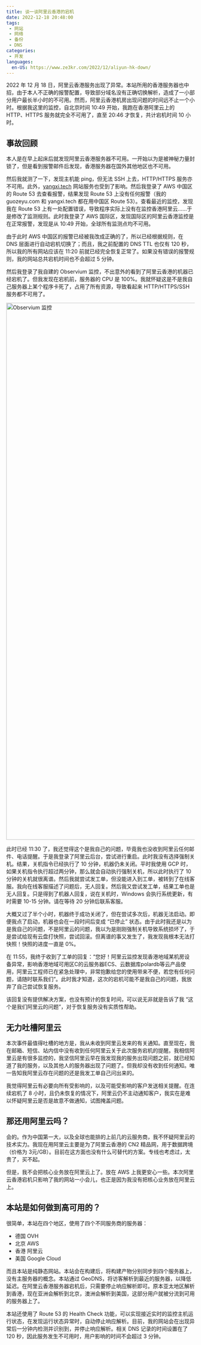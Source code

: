 ```yaml
---
title: 谈一谈阿里云香港的宕机
date: 2022-12-18 20:48:00
tags: 
 - 网站
 - 网络
 - 备份
 - DNS
categories:
 - 开发
languages:
  en-US: https://www.ze3kr.com/2022/12/aliyun-hk-down/
---
```


2022 年 12 月 18 日，阿里云香港服务出现了异常。本站所用的香港服务器也中招，由于本人不正确的报警配置，导致部分域名没有正确切换解析，造成了一小部分用户最长半小时的不可用。然而，阿里云香港机房出现问题的时间远不止一个小时。根据我这里的监控，自北京时间 10:49 开始，我跑在香港阿里云上的 HTTP、HTTPS 服务就完全不可用了，直至 20:46 才恢复，共计宕机时间 10 小时。

## 事故回顾

本人是在早上起床后就发现阿里云香港服务器不可用。一开始以为是被神秘力量封锁了，但是看到报警邮件后发现，香港服务器在国外其他地区也不可用。

然后我就测了一下，发现主机能 ping，但无法 SSH 上去，HTTP/HTTPS 服务亦不可用。此外，[yangxi.tech](https://www.yangxi.tech) 网站服务也受到了影响。然后我登录了 AWS 中国区的 Route 53 去查看报警，结果发现 Route 53 上没有任何报警（我的 guozeyu.com 和 yangxi.tech 都在用中国区 Route 53）。查看最近的监控，发现我在 Route 53 上有一处配置错误，导致程序实际上没有在监控香港阿里云……于是修改了监测规则。此时我登录了 AWS 国际区，发现国际区的阿里云香港监控是在正常报警，发现是从 10:49 开始，全球所有监测点均不可用。

由于此时 AWS 中国区的报警已经被我改成正确的了，所以已经根据规则，在 DNS 层面进行自动宕机切换了；而且，我之前配置的 DNS TTL 也仅有 120 秒，所以我的所有网站应该在 11:20 前就已经完全恢复正常了。如果没有错误的报警规则，我的网站总共宕机时间也不会超过 5 分钟。

然后我登录了我自建的 Observium 监控，不出意外的看到了阿里云香港的机器已经宕机了。但我发现在宕机前，服务器的 CPU 是 100%。我就怀疑这是不是我自己服务器上某个程序卡死了，占用了所有资源，导致看起来 HTTP/HTTPS/SSH 服务都不可用了。

<img src="https://cdn.tlo.xyz/images/7a07873c-5da4-4f14-b757-defe211e1400/extra" alt="Observium 监控" width="1946" height="1436"/>

此时已经 11:30 了，我还觉得这个是我自己的问题，毕竟我也没收到阿里云任何邮件、电话提醒。于是我登录了阿里云后台，尝试进行重启。此时我没有选择强制关机。结果，关机指令已经执行了 10 分钟，机器仍未关闭。平时我使用 GCP 时，如果关机指令执行超过两分钟，那么就会自动执行强制关机，所以此时执行了 10 分钟的关机就很离谱。然后我就尝试发工单，但没能进入到工单，被转到了在线客服。我向在线客服描述了问题后，无人回复。然后我又尝试发工单，结果工单也是无人回复。只是得到了机器人回复，说在关机时，Windows 会执行系统更新，有时需要 10-15 分钟。请在等待 20 分钟后联系客服。

大概又过了半个小时，机器终于成功关闭了，但在尝试多次后，机器无法启动。即便我点了启动，机器也会在一段时间后变成 “已停止” 状态。由于此时我还是以为是我自己的问题，不是阿里云的问题，我以为是刚刚强制关机导致系统损坏了，于是尝试给现有云盘打快照，尝试回滚。但离谱的事又发生了，我发现我根本无法打快照！快照的进度一直是 0%。

在 11:55，我终于收到了工单的回复：“您好！阿里云监控发现香港地域某机房设备异常，影响香港地域可用区C的云服务器ECS、云数据库polardb等云产品使用，阿里云工程师已在紧急处理中，非常抱歉给您的使用带来不便，若您有任何问题，请随时联系我们”。此时我才知道，这次的宕机可能不是我自己的问题，我放弃了自己尝试恢复服务。

该回复没有提供解决方案，也没有预计的恢复时间，可以说无非就是告诉了我 “这个是我们阿里云的问题”，对于恢复服务没有实质性帮助。

## 无力吐槽阿里云

本次事件最值得吐槽的地方是，我从未收到阿里云发来的有关通知。直至现在，我在邮箱、短信、站内信中没有收到任何阿里云关于此次服务宕机的提醒。我相信阿里云是有很多监控的，我坚信阿里云早在我发现我的服务出现问题之前，就已经知道了我的服务，以及其他人的服务器出现了问题了。但我却没有收到任何通知。唯一告知我阿里云存在问题的还是我发工单自己问出来的。

我觉得阿里云有必要向所有受影响的，以及可能受影响的客户发送相关提醒。在连续宕机了 8 小时，且仍未恢复的情况下，阿里云仍不主动通知客户，我实在是难以怀疑阿里云是否是故意不做通知，试图掩盖问题。

## 那还用阿里云吗？

会的。作为中国第一大，以及全球也能排的上前几的云服务商，我不怀疑阿里云的技术实力。我现在用阿里云主要是为了阿里云香港的 CN2 精品网，用于数据跨境（价格为 3元/GB）。目前在这方面也没有什么可替代的方案。专线也考虑过，太贵了，买不起。

但是，我不会把核心业务放在阿里云上了。放在 AWS 上我更安心一些。本次阿里云香港宕机只影响了我的网站一小会儿，也正是因为我没有把核心业务放在阿里云上。

## 本站是如何做到高可用的？

很简单，本站在四个地区，使用了四个不同服务商的服务器：

+ 德国 OVH
+ 北京 AWS
+ 香港 阿里云
+ 美国 Google Cloud

而且本站是纯静态网站。本站会在构建后，将构建产物分别同步到四个服务器上，没有主服务器的概念。本站通过 GeoDNS，将访客解析到最近的服务器，以降低延迟。在阿里云香港服务器宕机后，只需要停止响应解析即可。原本亚太地区解析到香港，现在亚洲会解析到北京，澳洲会解析到美国，这部分用户就被分流到可用的服务器上了。

本站还使用了 Route 53 的 Health Check 功能，可以实现接近实时的监控主机运行状态，在发现运行状态异常时，自动停止响应解析。目前，我的网站会在出现异常后一分钟内检测并识别到，并停止响应解析。相关 DNS 记录的时间设置在了 120 秒，因此服务发生不可用时，用户影响的时间不会超过 3 分钟。
